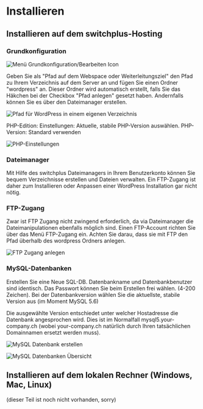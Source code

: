# Installieren

## Installieren auf dem switchplus-Hosting

### Grundkonfiguration

![Menü Grundkonfiguration/Bearbeiten Icon](images/screenshots/installieren-1.png)

Geben Sie als "Pfad auf dem Webspace oder Weiterleitungsziel"  den Pfad zu Ihrem Verzeichnis auf dem Server an und fügen Sie einen Ordner "wordpress" an. Dieser Ordner wird automatisch erstellt, falls Sie das Häkchen bei der Checkbox "Pfad anlegen" gesetzt haben. Andernfalls können Sie es über den Dateimanager erstellen.

![Pfad für WordPress in einem eigenen Verzeichnis](images/screenshots/installieren-2.png)

PHP-Edition: Einstellungen: Aktuelle, stabile PHP-Version auswählen.
PHP-Version: Standard verwenden

![PHP-Einstellungen](images/screenshots/installieren-3.png)

### Dateimanager

Mit Hilfe des switchplus Dateimanagers in Ihrem Benutzerkonto können Sie bequem Verzeichnisse erstellen und Dateien verwalten. Ein FTP-Zugang ist daher zum Installieren oder Anpassen einer WordPress Installation gar nicht nötig. 

### FTP-Zugang

Zwar ist FTP Zugang nicht zwingend erforderlich, da via Dateimanager die Dateimanipulationen ebenfalls möglich sind. Einen FTP-Account richten Sie über das Menü FTP-Zugang ein. Achten Sie darau, dass sie mit FTP den Pfad überhalb des wordpress Ordners anlegen.

![FTP Zugang anlegen](images/screenshots/installieren-6.png)

### MySQL-Datenbanken

Erstellen Sie eine Neue SQL-DB.
Datenbankname und Datenbankbenutzer sind identisch.
Das Passwort können Sie beim Erstellen frei wählen. (4-200 Zeichen).
Bei der Datenbankversion wählen Sie die aktuellste, stabile Version aus (im Moment MySQL 5.6)

Die ausgewählte Version entschiedet unter welcher Hostadresse die Datenbank angesprochen wird.
Dies ist im Normalfall mysql5.your-company.ch (wobei your-company.ch natürlich durch Ihren tatsächlichen Domainnamen ersetzt werden muss).

![MySQL Datenbank erstellen](images/screenshots/installieren-5.png)

![MySQL Datenbanken Übersicht](images/screenshots/installieren-4.png)

## Installieren auf dem lokalen Rechner (Windows, Mac, Linux)
(dieser Teil ist noch nicht vorhanden, sorry)